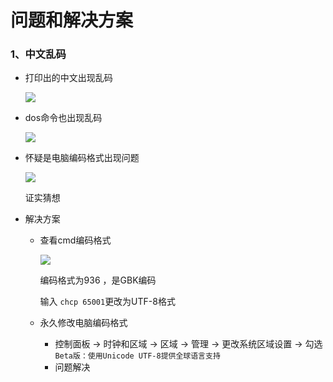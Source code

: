 # 问题和解决方案

### 1、中文乱码

* 打印出的中文出现乱码

  ![](E:\workspace\Question\01问题\1.1.png)

* dos命令也出现乱码

  ![](E:\workspace\Question\01问题\1.2.png)

* 怀疑是电脑编码格式出现问题

  ![](E:\workspace\Question\01问题\1.3.png)

  证实猜想

* 解决方案

  * 查看cmd编码格式

    ![](E:\workspace\Question\01问题\1.4.png)

    编码格式为936 ，是GBK编码

    输入 `chcp 65001`更改为UTF-8格式
    
  * 永久修改电脑编码格式
  
    * 控制面板 -> 时钟和区域 -> 区域 -> 管理 -> 更改系统区域设置 -> 勾选 `Beta版：使用Unicode UTF-8提供全球语言支持`
    * 问题解决

